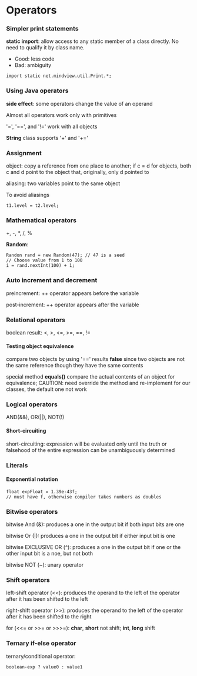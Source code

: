 # Operators

### Simpler print statements

__static import__: allow access to any static member of a class directly. No need to qualify it by class name.
- Good: less code
- Bad: ambiguity
```
import static net.mindview.util.Print.*;
```

### Using Java operators

__side effect__: some operators change the value of an operand

Almost all operators work only with primitives

'=', '==', and '!=' work with all objects

__String__ class supports '+' and '+='

### Assignment

object: copy a reference from one place to another; if c = d for objects, both c and d point to the object that, originally, only d pointed to

aliasing: two variables point to the same object

To avoid aliasings
```
t1.level = t2.level;
```

### Mathematical operators

+, -, *, /, %

__Random__:
```
Randon rand = new Random(47); // 47 is a seed
// Choose value from 1 to 100
i = rand.nextInt(100) + 1;
```

### Auto increment and decrement

preincrement: ++ operator appears before the variable

post-increment: ++ operator appears after the variable

### Relational operators

boolean result: <, >, <=, >=, ==, !=

#### Testing object equivalence

compare two objects by using '==' results __false__ since two objects are not the same reference though they have the same contents

special method __equals()__ compare the actual contents of an object for equivalence; CAUTION: need override the method and re-implement for our classes, the default one not work

### Logical operators

AND(&&), OR(||), NOT(!)

#### Short-circuiting

short-circuiting: expression will be evaluated only until the truth or falsehood of the entire expression can be unambiguously determined

### Literals

#### Exponential notation

```
float expFloat = 1.39e-43f;
// must have f, otherwise compiler takes numbers as doubles

```

### Bitwise operators

bitwise And (&): produces a one in the output bit if both input bits are one

bitwise Or (|): produces a one in the output bit if either input bit is one

bitwise EXCLUSIVE OR (^): produces a one in the output bit if one or the other input bit is a noe, but not both

bitwise NOT (~): unary operator

### Shift operators

left-shift operator (<<): produces the operand to the left of the operator after it has been shifted to the left

right-shift operator (>>): produces the operand to the left of the operator after it has been shifted to the right

for (<<= or >>= or >>>=): __char__, __short__ not shift; __int__, __long__ shift

### Ternary if-else operator

ternary/conditional operator:
```
boolean-exp ? value0 : value1
```
